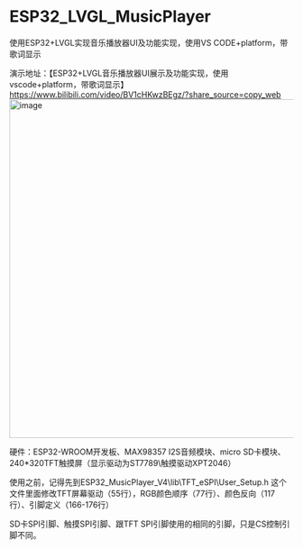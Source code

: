 # ESP32_LVGL_MusicPlayer
使用ESP32+LVGL实现音乐播放器UI及功能实现，使用VS CODE+platform，带歌词显示

演示地址：【ESP32+LVGL音乐播放器UI展示及功能实现，使用vscode+platform，带歌词显示】 https://www.bilibili.com/video/BV1cHKwzBEgz/?share_source=copy_web
<img width="1069" height="601" alt="image" src="https://github.com/user-attachments/assets/bf88908c-fa2f-4d8b-95a3-c15874a9e682" />

硬件：ESP32-WROOM开发板、MAX98357 I2S音频模块、micro SD卡模块、240*320TFT触摸屏（显示驱动为ST7789\触摸驱动XPT2046）

使用之前，记得先到ESP32_MusicPlayer_V4\lib\TFT_eSPI\User_Setup.h 这个文件里面修改TFT屏幕驱动（55行），RGB颜色顺序（77行）、颜色反向（117行）、引脚定义（166-176行）

SD卡SPI引脚、触摸SPI引脚、跟TFT SPI引脚使用的相同的引脚，只是CS控制引脚不同。
